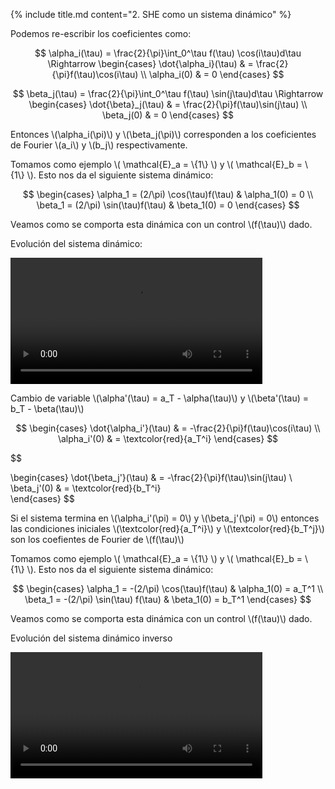 <section>

{% include title.md content="2. SHE como un sistema dinámico" %}

<section>

<p>Podemos re-escribir los coeficientes como:</p>

$$ 
\alpha_i(\tau) = \frac{2}{\pi}\int_0^\tau f(\tau) \cos(i\tau)d\tau 
\Rightarrow
\begin{cases} 
    \dot{\alpha_i}(\tau) & = \frac{2}{\pi}f(\tau)\cos(i\tau) \\  
    \alpha_i(0) & = 0       
\end{cases}
$$

$$
\beta_j(\tau) = \frac{2}{\pi}\int_0^\tau f(\tau) \sin(j\tau)d\tau 
\Rightarrow
\begin{cases} 
    \dot{\beta}_j(\tau) & = \frac{2}{\pi}f(\tau)\sin(j\tau) \\  
    \beta_j(0) & = 0       
\end{cases}
$$

<p>
Entonces \(\alpha_i(\pi)\) y \(\beta_j(\pi)\) corresponden a los coeficientes de Fourier \(a_i\) y \(b_j\) respectivamente.
</p>

</section>

<!-- --------------------- -->

<section>
<p>Tomamos como ejemplo \( \mathcal{E}_a = \{1\} \) y \( \mathcal{E}_b = \{1\} \). Esto nos da el siguiente sistema dinámico:</p>

$$
\begin{cases}
    \alpha_1 = (2/\pi) \cos(\tau)f(\tau) & \alpha_1(0) = 0 \\
    \beta_1  = (2/\pi) \sin(\tau)f(\tau)  & \beta_1(0) = 0
\end{cases}
$$

<p>
Veamos como se comporta esta dinámica con un control \(f(\tau)\) dado.
</p>
</section>

<!-- --------------------- -->

<section>
<p>Evolución del sistema dinámico:</p>
<video controls width="80%" src="{{site.url}}/{{site.baseurl}}/videos/peaks.mp4"></video>
</section>

 <!-- --------------------- -->

 <section>
 
<p> Cambio de variable \(\alpha'(\tau) = a_T - \alpha(\tau)\) y  \(\beta'(\tau) = b_T - \beta(\tau)\)</p>

$$ 
\begin{cases} 
    \dot{\alpha_i'}(\tau) & = -\frac{2}{\pi}f(\tau)\cos(i\tau) \\  
    \alpha_i'(0) & = \textcolor{red}{a_T^i}      
\end{cases}
$$

$$

\begin{cases} 
    \dot{\beta_j'}(\tau) & = -\frac{2}{\pi}f(\tau)\sin(j\tau) \\  
    \beta_j'(0) & = \textcolor{red}{b_T^i}        
\end{cases}
$$

<p>Si el sistema termina en \(\alpha_i'(\pi) = 0\) y \(\beta_j'(\pi) = 0\) entonces las condiciones iniciales \(\textcolor{red}{a_T^i}\) y \(\textcolor{red}{b_T^j}\) son los coefientes de Fourier de \(f(\tau)\)
</p>
</section> 


<!-- --------------------- -->

<section>
<p>Tomamos como ejemplo \( \mathcal{E}_a = \{1\} \) y \( \mathcal{E}_b = \{1\} \). Esto nos da el siguiente sistema dinámico:</p>

$$
\begin{cases}
    \alpha_1 = -(2/\pi) \cos(\tau)f(\tau) & \alpha_1(0) = a_T^1 \\
    \beta_1  = -(2/\pi) \sin(\tau) f(\tau) & \beta_1(0) = b_T^1
\end{cases}
$$

<p>
Veamos como se comporta esta dinámica con un control \(f(\tau)\) dado.
</p>
</section>

<!--  -->

<section>
<p>Evolución del sistema dinámico inverso</p>
<video src="{{site.url}}/{{site.baseurl}}/videos/peaks-rev.mp4" controls width="80%">
</video>
</section>



</section>

<!--  -->

